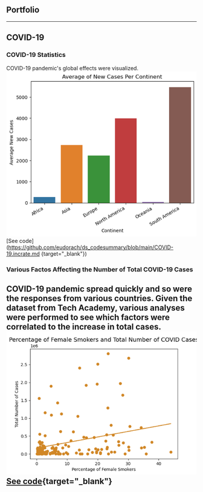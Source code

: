## Portfolio

---

## COVID-19

### COVID-19 Statistics
COVID-19 pandemic's global effects were visualized.
<img src="images/continents.png?raw=true"/>
<br>
[See code](https://github.com/eudorach/ds_codesummary/blob/main/COVID-19.incrate.md {target="_blank"})

### Various Factos Affecting the Number of Total COVID-19 Cases
COVID-19 pandemic spread quickly and so were the responses from various countries. Given the dataset from Tech Academy, various analyses were performed to see which factors were correlated to the increase in total cases. 
<img src="images/female smokers and total cases.png?raw=true"/>
<br>
[See code](https://github.com/eudorach/ds_codesummary/blob/main/COVID-19total_cases_correlation.md){target="_blank"}
---
